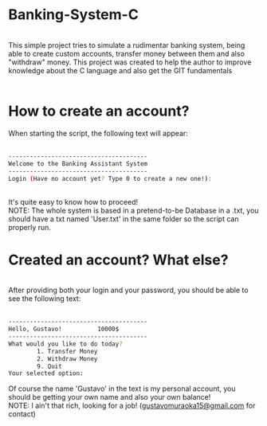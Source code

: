 <h1> Banking-System-C </h1>
<br>
This simple project tries to simulate a rudimentar banking system, being able to create custom accounts, transfer money between them and also "withdraw" money. This project was created to help the author to improve knowledge about the C language and also get the GIT fundamentals
<br> <br>
<h1> How to create an account? </h1>
When starting the script, the following text will appear: <br><br>

```bash
---------------------------------------
Welcome to the Banking Assistant System
---------------------------------------
Login (Have no account yet? Type 0 to create a new one!):
```
<br>
It's quite easy to know how to proceed! <br>
NOTE: The whole system is based in a pretend-to-be Database in a .txt, you should have a txt named 'User.txt' in the same folder so the script can properly run. <br>

<h1> Created an account? What else? </h1> <br>
After providing both your login and your password, you should be able to see the following text: <br> <br>

```bash
---------------------------------------
Hello, Gustavo!          10000$        
---------------------------------------
What would you like to do today?       
        1. Transfer Money
        2. Withdraw Money
        9. Quit
Your selected option: 
```
Of course the name 'Gustavo' in the text is my personal account, you should be getting your own name and also your own balance! <br>
NOTE: I ain't that rich, looking for a job! (gustavomuraoka15@gmail.com for contact)
